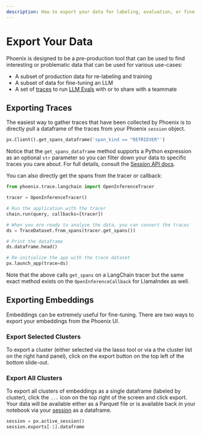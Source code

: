```yaml
---
description: How to export your data for labeling, evaluation, or fine-tuning
---
```


# Export Your Data

Phoenix is designed to be a pre-production tool that can be used to find interesting or problematic data that can be used for various use-cases:

* A subset of production data for re-labeling and training
* A subset of data for fine-tuning an LLM
* A set of [traces](../concepts/llm-traces.md) to run [LLM Evals](../llm-evals/llm-evals.md) with or to share with a teammate

## Exporting Traces

The easiest way to gather traces that have been collected by Phoenix is to directly pull a dataframe of the traces from your Phoenix `session` object.

```python
px.Client().get_spans_dataframe('span_kind == "RETRIEVER"')
```

Notice that the `get_spans_dataframe` method supports a Python expression as an optional `str` parameter so you can filter down your data to specific traces you care about. For full details, consult the [Session API docs](../api/session.md).

You can also directly get the spans from the tracer or callback:

```python
from phoenix.trace.langchain import OpenInferenceTracer

tracer = OpenInferenceTracer()

# Run the application with the tracer
chain.run(query, callbacks=[tracer])

# When you are ready to analyze the data, you can convert the traces
ds = TraceDataset.from_spans(tracer.get_spans())

# Print the dataframe
ds.dataframe.head()

# Re-initialize the app with the trace dataset
px.launch_app(trace=ds)
```

Note that the above calls `get_spans` on a LangChain tracer but the same exact method exists on the `OpenInferenceCallback` for LlamaIndex as well.

## Exporting Embeddings

Embeddings can be extremely useful for fine-tuning. There are two ways to export your embeddings from the Phoenix UI.

### Export Selected Clusters

To export a cluster (either selected via the lasso tool or via a the cluster list on the right hand panel), click on the export button on the top left of the bottom slide-out.

### Export All Clusters

To export all clusters of embeddings as a single dataframe (labeled by cluster), click the `...` icon on the top right of the screen and click export. Your data will be available either as a Parquet file or is available back in your notebook via your [session](../api/session.md#attributes) as a dataframe.

```python
session = px.active_session()
session.exports[-1].dataframe
```
